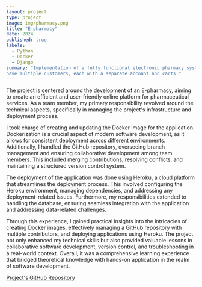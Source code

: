 ```yaml
---
layout: project
type: project
image: img/pharmacy.png
title: "E-pharmacy"
date: 2024
published: true
labels:
  - Python
  - Docker
  - Django
summary: "Implementation of a fully functional electronic pharmacy system with the ability to
have multiple customers, each with a separate account and carts."
---
```


The project is centered around the development of an E-pharmacy, aiming to create an efficient and user-friendly online platform for pharmaceutical services. As a team member, my primary responsibility revolved around the technical aspects, specifically in managing the project's infrastructure and deployment process.

I took charge of creating and updating the Docker image for the application. Dockerization is a crucial aspect of modern software development, as it allows for consistent deployment across different environments. Additionally, I handled the GitHub repository, overseeing branch management and ensuring collaborative development among team members. This included merging contributions, resolving conflicts, and maintaining a structured version control system.

The deployment of the application was done using Heroku, a cloud platform that streamlines the deployment process. This involved configuring the Heroku environment, managing dependencies, and addressing any deployment-related issues. Furthermore, my responsibilities extended to handling the database, ensuring seamless integration with the application and addressing data-related challenges.

Through this experience, I gained practical insights into the intricacies of creating Docker images, effectively managing a GitHub repository with multiple contributors, and deploying applications using Heroku. The project not only enhanced my technical skills but also provided valuable lessons in collaborative software development, version control, and troubleshooting in a real-world context. Overall, it was a comprehensive learning experience that bridged theoretical knowledge with hands-on application in the realm of software development.

[Project's GitHub Repository](https://github.com/hima700/E_pharmacy)
